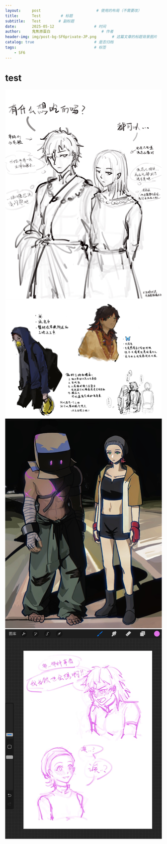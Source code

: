 ```yaml
---
layout:     post                         # 使用的布局（不需要改）
title:      Test         # 标题 
subtitle:   Test        # 副标题
date:       2025-05-12 				    # 时间
author:     鬼焦原蛋白 					    # 作者
header-img: img/post-bg-SF6private-JP.png 	    # 这篇文章的标题背景图片
catalog: true 						    # 是否归档
tags:								    # 标签
    - SF6
---
```


# test

<img src="https://github.com/kogaCHNH2COOH/kogaCHNH2COOH.github.io/blob/master/img/post-250513-1.JPG" alt="回归之后" />
<img src="https://github.com/kogaCHNH2COOH/kogaCHNH2COOH.github.io/blob/master/img/post-250513-2.JPG" alt="蝶舞人设" />
<img src="https://github.com/kogaCHNH2COOH/kogaCHNH2COOH.github.io/blob/master/img/post-250513-3.JPG" alt="meme" />
<img src="https://github.com/kogaCHNH2COOH/kogaCHNH2COOH.github.io/blob/master/img/post-250513-4.jpg" alt="纯情哨向" />
